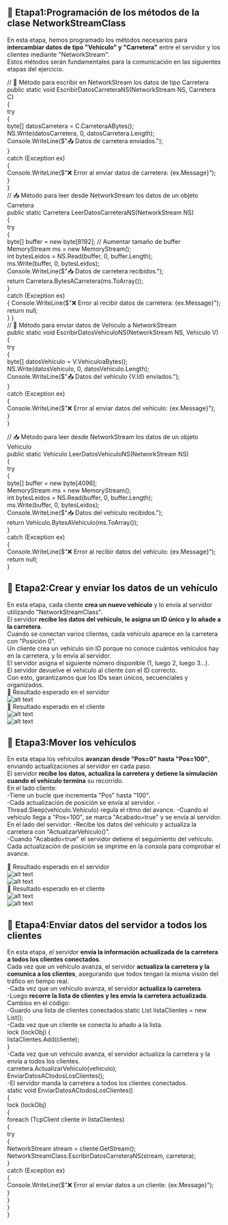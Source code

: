 ## 📌 **Etapa1:Programación de los métodos de la clase NetworkStreamClass**  
En esta etapa, hemos programado los métodos necesarios para **intercambiar datos de tipo "Vehiculo" y "Carretera"** entre el servidor y los clientes mediante "NetworkStream".  
Estos métodos serán fundamentales para la comunicación en las siguientes etapas del ejercicio.  

 // 📌 Método para escribir en NetworkStream los datos de tipo Carretera  
        public static void EscribirDatosCarreteraNS(NetworkStream NS, Carretera C)  
        {            
            try  
            {    
                byte[] datosCarretera = C.CarreteraABytes();  
                NS.Write(datosCarretera, 0, datosCarretera.Length);  
                Console.WriteLine($"📤 Datos de carretera enviados.");  
            }  
            catch (Exception ex)  
            {  
                Console.WriteLine($"❌ Error al enviar datos de carretera: {ex.Message}");  
            }  
        }  
// 📥 Método para leer desde NetworkStream los datos de un objeto Carretera  
        public static Carretera LeerDatosCarreteraNS(NetworkStream NS)  
        {  
            try  
            {  
                byte[] buffer = new byte[8192]; // Aumentar tamaño de buffer  
                MemoryStream ms = new MemoryStream();  
                int bytesLeidos = NS.Read(buffer, 0, buffer.Length);  
                ms.Write(buffer, 0, bytesLeidos);  
                Console.WriteLine($"📥 Datos de carretera recibidos.");  
                return Carretera.BytesACarretera(ms.ToArray());  
            }  
            catch (Exception ex)  
            {
                Console.WriteLine($"❌ Error al recibir datos de carretera: {ex.Message}");  
                return null;  
            }
        }  
 // 🚗 Método para enviar datos de Vehiculo a NetworkStream  
        public static void EscribirDatosVehiculoNS(NetworkStream NS, Vehiculo V)  
        {              
            try  
            {  
                byte[] datosVehiculo = V.VehiculoaBytes();  
                NS.Write(datosVehiculo, 0, datosVehiculo.Length);  
                Console.WriteLine($"📤 Datos del vehículo {V.Id} enviados.");  
            }  
            catch (Exception ex)  
            {  
                Console.WriteLine($"❌ Error al enviar datos del vehículo: {ex.Message}");  
            }  
        }  

// 📥 Método para leer desde NetworkStream los datos de un objeto Vehiculo  
        public static Vehiculo LeerDatosVehiculoNS(NetworkStream NS)  
        {  
            try  
            {  
                byte[] buffer = new byte[4096];  
                MemoryStream ms = new MemoryStream();  
                int bytesLeidos = NS.Read(buffer, 0, buffer.Length);  
                ms.Write(buffer, 0, bytesLeidos);  
                Console.WriteLine($"📥 Datos del vehículo recibidos.");  
                return Vehiculo.BytesAVehiculo(ms.ToArray());  
            }  
            catch (Exception ex)  
            {  
                Console.WriteLine($"❌ Error al recibir datos del vehículo: {ex.Message}");  
                return null;  
            }  

## 📌 **Etapa2:Crear y enviar los datos de un vehículo**      
En esta etapa, cada cliente **crea un nuevo vehículo** y lo envía al servidor utilizando "NetworkStreamClass".    
El servidor **recibe los datos del vehículo, le asigna un ID único y lo añade a la carretera**.    
Cuando se conectan varios clientes, cada vehículo aparece en la carretera con "Posición 0".  
Un cliente crea un vehículo sin ID porque no conoce cuántos vehículos hay en la carretera, y lo envía al servidor.  
El servidor asigna el siguiente número disponible (1, luego 2, luego 3...).  
El servidor devuelve el vehículo al cliente con el ID correcto.  
Con esto, garantizamos que los IDs sean únicos, secuenciales y organizados.  
🎯 Resultado esperado en el servidor   
![alt text](image.png)  
🎯 Resultado esperado en el cliente    
![alt text](image-1.png)  
![alt text](image-2.png)  

## 📌 **Etapa3:Mover los vehículos**   
En esta etapa los vehículos **avanzan desde "Pos=0" hasta "Pos=100"**, enviando actualizaciones al servidor en cada paso.  
El servidor **recibe los datos, actualiza la carretera y detiene la simulación cuando el vehículo termina** su recorrido.  
En el lado cliente:  
-Tiene un bucle que incrementa "Pos" hasta "100".  
-Cada actualización de posición se envía al servidor.
-Thread.Sleep(vehiculo.Vehiculo) regula el ritmo del avance.
-Cuando el vehículo llega a "Pos=100", se marca "Acabado=true" y se envía al servidor.
En el lado del servidor:
-Recibe los datos del vehículo y actualiza la carretera con "ActualizarVehiculo()".  
-Cuando "Acabado=true" el servidor detiene el seguimiento del vehículo.  
Cada actualización de posición se imprime en la consola para comprobar el avance.  

🎯 Resultado esperado en el servidor   
![alt text](image-3.png)  
![alt text](image-4.png)  
🎯 Resultado esperado en el cliente  
![alt text](image-5.png)  
![alt text](image-6.png)  

## 📌 **Etapa4:Enviar datos del servidor a todos los clientes**    
En esta etapa, el servidor **envía la información actualizada de la carretera a todos los clientes conectados**.    
Cada vez que un vehículo avanza, el servidor **actualiza la carretera y la comunica a los clientes**, asegurando que todos tengan la misma visión del tráfico en tiempo real.   
-Cada vez que un vehículo avanza, el servidor **actualiza la carretera**.    
-Luego **recorre la lista de clientes y les envía la carretera actualizada**.  
Cambios en el código:  
-Guardo una lista de clientes conectados:static List<TcpClient> listaClientes = new List<TcpClient>();   
-Cada vez que un cliente se conecta lo añado a la lista.  
lock (lockObj) {  
    listaClientes.Add(cliente);  
}  
-Cada vez que un vehículo avanza, el servidor actualiza la carretera y la envía a todos los clientes.    
carretera.ActualizarVehiculo(vehiculo);   
EnviarDatosACtodosLosClientes();    
-El servidor manda la carretera a todos los clientes conectados.    
static void EnviarDatosACtodosLosClientes()  
{  
    lock (lockObj)  
    {  
        foreach (TcpClient cliente in listaClientes)  
        {  
            try  
            {  
                NetworkStream stream = cliente.GetStream();
                NetworkStreamClass.EscribirDatosCarreteraNS(stream, carretera);   
            }  
            catch (Exception ex)  
            {  
                Console.WriteLine($"❌ Error al enviar datos a un cliente: {ex.Message}");  
            }  
        }  
    }  
}  


